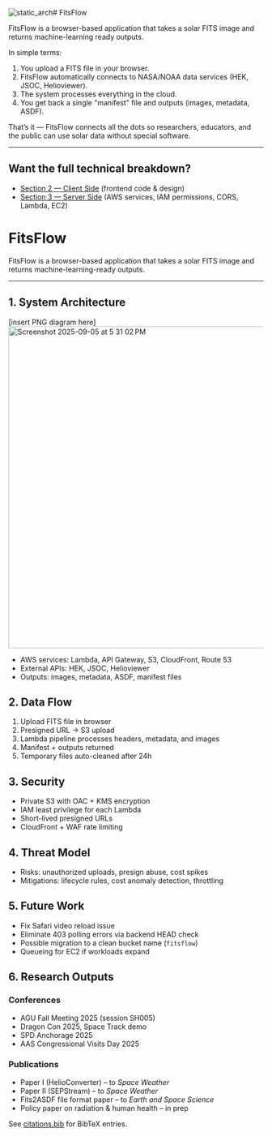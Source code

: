 ![static_arch](https://github.com/user-attachments/assets/a0ac186d-3952-42bb-a111-301b2bba6f7c)# FitsFlow

FitsFlow is a browser-based application that takes a solar FITS image and returns machine-learning ready outputs.  

In simple terms:  
1. You upload a FITS file in your browser.  
2. FitsFlow automatically connects to NASA/NOAA data services (HEK, JSOC, Helioviewer).  
3. The system processes everything in the cloud.  
4. You get back a single "manifest" file and outputs (images, metadata, ASDF).  

That’s it — FitsFlow connects all the dots so researchers, educators, and the public can use solar data without special software.  

---

## Want the full technical breakdown?
- [Section 2 — Client Side](client/) (frontend code & design)  
- [Section 3 — Server Side](server/) (AWS services, IAM permissions, CORS, Lambda, EC2)  


# FitsFlow

FitsFlow is a browser-based application that takes a solar FITS image and returns machine-learning-ready outputs.

---

## 1. System Architecture
[insert PNG diagram here]
<img width="812" height="635" alt="Screenshot 2025-09-05 at 5 31 02 PM" src="https://github.com/user-attachments/assets/e514a944-5a84-49cf-a87d-919794ca0595" />


- AWS services: Lambda, API Gateway, S3, CloudFront, Route 53
- External APIs: HEK, JSOC, Helioviewer
- Outputs: images, metadata, ASDF, manifest files

## 2. Data Flow
1. Upload FITS file in browser
2. Presigned URL → S3 upload
3. Lambda pipeline processes headers, metadata, and images
4. Manifest + outputs returned
5. Temporary files auto-cleaned after 24h

## 3. Security
- Private S3 with OAC + KMS encryption
- IAM least privilege for each Lambda
- Short-lived presigned URLs
- CloudFront + WAF rate limiting

## 4. Threat Model
- Risks: unauthorized uploads, presign abuse, cost spikes
- Mitigations: lifecycle rules, cost anomaly detection, throttling

## 5. Future Work
- Fix Safari video reload issue
- Eliminate 403 polling errors via backend HEAD check
- Possible migration to a clean bucket name (`fitsflow`)
- Queueing for EC2 if workloads expand

## 6. Research Outputs
### Conferences
- AGU Fall Meeting 2025 (session SH005)
- Dragon Con 2025, Space Track demo
- SPD Anchorage 2025
- AAS Congressional Visits Day 2025

### Publications
- Paper I (HelioConverter) – to *Space Weather*
- Paper II (SEPStream) – to *Space Weather*
- Fits2ASDF file format paper – to *Earth and Space Science*
- Policy paper on radiation & human health – in prep

See [citations.bib](./architecture-and-research/citations.bib) for BibTeX entries.
